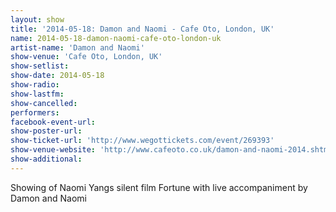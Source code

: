 ```yaml
---
layout: show
title: '2014-05-18: Damon and Naomi - Cafe Oto, London, UK'
name: 2014-05-18-damon-naomi-cafe-oto-london-uk
artist-name: 'Damon and Naomi'
show-venue: 'Cafe Oto, London, UK'
show-setlist: 
show-date: 2014-05-18
show-radio: 
show-lastfm: 
show-cancelled: 
performers: 
facebook-event-url: 
show-poster-url: 
show-ticket-url: 'http://www.wegottickets.com/event/269393'
show-venue-website: 'http://www.cafeoto.co.uk/damon-and-naomi-2014.shtm'
show-additional: 
---
```

Showing of Naomi Yangs silent film Fortune with live accompaniment by Damon and Naomi